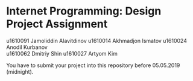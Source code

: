 # Internet Programming: Design Project Assignment

u1610091 Jamoliddin Alavitdinov
u1610014 Akhmadjon Ismatov
u1610024 Anodil Kurbanov  
u1610062 Dmitriy Shin
u1610027 Artyom Kim

You have to submit your project into this repository before 05.05.2019 (midnight).

